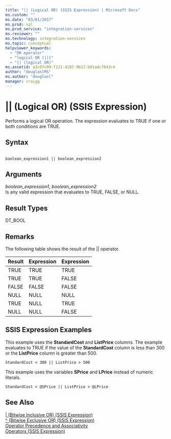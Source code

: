```yaml
---
title: "|| (Logical OR) (SSIS Expression) | Microsoft Docs"
ms.custom: ""
ms.date: "03/01/2017"
ms.prod: sql
ms.prod_service: "integration-services"
ms.reviewer: ""
ms.technology: integration-services
ms.topic: conceptual
helpviewer_keywords: 
  - "OR operator"
  - "logical OR (||)"
  - "|| (logical OR)"
ms.assetid: a3c07c09-f121-4187-9617-b01adcf843c4
author: "douglaslMS"
ms.author: "douglasl"
manager: craigg
---
```

# || (Logical OR) (SSIS Expression)
  Performs a logical OR operation. The expression evaluates to TRUE if one or both conditions are TRUE.  
  
## Syntax  
  
```  
  
boolean_expression1 || boolean_expression2  
```  
  
## Arguments  
 *boolean_expression1, boolean_expression2*  
 Is any valid expression that evaluates to TRUE, FALSE, or NULL.  
  
## Result Types  
 DT_BOOL  
  
## Remarks  
 The following table shows the result of the || operator.  
  
|Result|Expression|Expression|  
|------------|----------------|----------------|  
|TRUE|TRUE|TRUE|  
|TRUE|TRUE|FALSE|  
|FALSE|FALSE|FALSE|  
|NULL|NULL|NULL|  
|TRUE|NULL|TRUE|  
|NULL|NULL|FALSE|  
  
## SSIS Expression Examples  
 This example uses the **StandardCost** and **ListPrice** columns. The example evaluates to TRUE if the value of the **StandardCost** column is less than 300 or the **ListPrice** column is greater than 500.  
  
```  
StandardCost < 300 || ListPrice > 500  
```  
  
 This example uses the variables **SPrice** and **LPrice** instead of numeric literals.  
  
```  
StandardCost < @SPrice || ListPrice > @LPrice  
```  
  
## See Also  
 [&#124; &#40;Bitwise Inclusive OR&#41; &#40;SSIS Expression&#41;](../../integration-services/expressions/bitwise-inclusive-or-ssis-expression.md)   
 [^ &#40;Bitwise Exclusive OR&#41; &#40;SSIS Expression&#41;](../../integration-services/expressions/bitwise-exclusive-or-ssis-expression.md)   
 [Operator Precedence and Associativity](../../integration-services/expressions/operator-precedence-and-associativity.md)   
 [Operators &#40;SSIS Expression&#41;](../../integration-services/expressions/operators-ssis-expression.md)  
  
  
